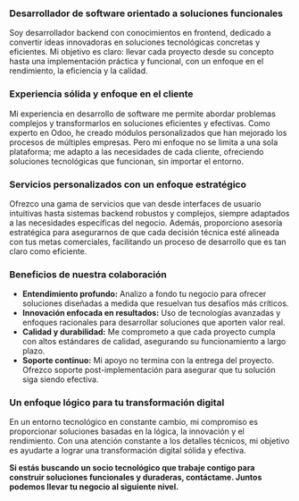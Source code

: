 ### **Desarrollador de software orientado a soluciones funcionales**

Soy desarrollador backend con conocimientos en frontend, dedicado a convertir ideas innovadoras en soluciones tecnológicas concretas y eficientes. Mi objetivo es claro: llevar cada proyecto desde su concepto hasta una implementación práctica y funcional, con un enfoque en el rendimiento, la eficiencia y la calidad.

### **Experiencia sólida y enfoque en el cliente**
Mi experiencia en desarrollo de software me permite abordar problemas complejos y transformarlos en soluciones eficientes y efectivas. Como experto en Odoo, he creado módulos personalizados que han mejorado los procesos de múltiples empresas. Pero mi enfoque no se limita a una sola plataforma; me adapto a las necesidades de cada cliente, ofreciendo soluciones tecnológicas que funcionan, sin importar el entorno.

### **Servicios personalizados con un enfoque estratégico**
Ofrezco una gama de servicios que van desde interfaces de usuario intuitivas hasta sistemas backend robustos y complejos, siempre adaptados a las necesidades específicas del negocio. Además, proporciono asesoría estratégica para asegurarnos de que cada decisión técnica esté alineada con tus metas comerciales, facilitando un proceso de desarrollo que es tan claro como eficiente.

### **Beneficios de nuestra colaboración**
- **Entendimiento profundo:** Analizo a fondo tu negocio para ofrecer soluciones diseñadas a medida que resuelvan tus desafíos más críticos.
- **Innovación enfocada en resultados:** Uso de tecnologías avanzadas y enfoques racionales para desarrollar soluciones que aporten valor real.
- **Calidad y durabilidad:** Me comprometo a que cada proyecto cumpla con altos estándares de calidad, asegurando su funcionamiento a largo plazo.
- **Soporte continuo:** Mi apoyo no termina con la entrega del proyecto. Ofrezco soporte post-implementación para asegurar que tu solución siga siendo efectiva.

### **Un enfoque lógico para tu transformación digital**
En un entorno tecnológico en constante cambio, mi compromiso es proporcionar soluciones basadas en la lógica, la innovación y el rendimiento. Con una atención constante a los detalles técnicos, mi objetivo es ayudarte a lograr una transformación digital sólida y efectiva.

**Si estás buscando un socio tecnológico que trabaje contigo para construir soluciones funcionales y duraderas, contáctame. Juntos podemos llevar tu negocio al siguiente nivel.**
